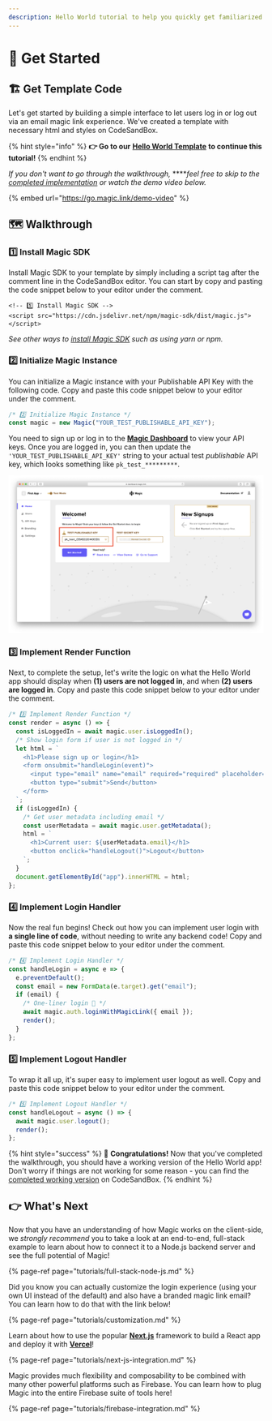 ```yaml
---
description: Hello World tutorial to help you quickly get familiarized with Magic.
---
```


# 🚀 Get Started

## 🏗️ Get Template Code

Let's get started by building a simple interface to let users log in or log out via an email magic link experience. We've created a template with necessary html and styles on CodeSandBox. 

{% hint style="info" %}
**👉 Go to our** [**Hello World Template**](https://go.magic.link/hello-world-template) **to continue this tutorial!**
{% endhint %}

_If you don't want to go through the walkthrough,_ ****_feel free to skip to the_ [_completed implementation_](https://go.magic.link/hello-world-code) _or watch the demo video below._

{% embed url="https://go.magic.link/demo-video" %}

## 🗺️ Walkthrough

### 1️⃣ Install Magic SDK

Install Magic SDK to your template by simply including a script tag after the comment line in the CodeSandBox editor. You can start by copy and pasting the code snippet below to your editor under the comment.

```markup
<!-- 1️⃣ Install Magic SDK -->
<script src="https://cdn.jsdelivr.net/npm/magic-sdk/dist/magic.js"></script>
```

_See other ways to_ [_install Magic SDK_](client-sdk/browser-js/get-started.md) _such as using yarn or npm._

### 2️⃣ Initialize Magic Instance

You can initialize a Magic instance with your Publishable API Key with the following code. Copy and paste this code snippet below to your editor under the comment.

```javascript
/* 2️⃣ Initialize Magic Instance */
const magic = new Magic("YOUR_TEST_PUBLISHABLE_API_KEY");
```

You need to sign up or log in to the [**Magic Dashboard**](https://dashboard.magic.link/) to view your API keys. Once you are logged in, you can then update the `'YOUR_TEST_PUBLISHABLE_API_KEY'` string to your actual test _publishable_ API key, which looks something like `pk_test_*********`.

![](.gitbook/assets/dashboard-pk.png)

### 3️⃣ Implement Render Function

Next, to complete the setup, let's write the logic on what the Hello World app should display when **\(1\) users are not logged in**, and when **\(2\) users are logged in**. Copy and paste this code snippet below to your editor under the comment.

```javascript
/* 3️⃣ Implement Render Function */
const render = async () => {
  const isLoggedIn = await magic.user.isLoggedIn();
  /* Show login form if user is not logged in */
  let html = `
    <h1>Please sign up or login</h1>
    <form onsubmit="handleLogin(event)">
      <input type="email" name="email" required="required" placeholder="Enter your email" />
      <button type="submit">Send</button>
    </form>
  `;
  if (isLoggedIn) {
    /* Get user metadata including email */
    const userMetadata = await magic.user.getMetadata();
    html = `
      <h1>Current user: ${userMetadata.email}</h1>
      <button onclick="handleLogout()">Logout</button>
    `;
  }
  document.getElementById("app").innerHTML = html;
};
```

### 4️⃣ Implement Login Handler

Now the real fun begins! Check out how you can implement user login with **a single line of code**, without needing to write any backend code! Copy and paste this code snippet below to your editor under the comment.

```javascript
/* 4️⃣ Implement Login Handler */
const handleLogin = async e => {
  e.preventDefault();
  const email = new FormData(e.target).get("email");
  if (email) {
    /* One-liner login 🤯 */
    await magic.auth.loginWithMagicLink({ email });
    render();
  }
};
```

### 5️⃣ Implement Logout Handler

To wrap it all up, it's super easy to implement user logout as well. Copy and paste this code snippet below to your editor under the comment.

```javascript
/* 5️⃣ Implement Logout Handler */
const handleLogout = async () => {
  await magic.user.logout();
  render();
};
```

{% hint style="success" %}
🎉 **Congratulations!** Now that you've completed the walkthrough, you should have a working version of the Hello World app! Don't worry if things are not working for some reason - you can find the [completed working version](https://go.magic.link/hello-world-code) on CodeSandBox.
{% endhint %}

## 👉 What's Next

Now that you have an understanding of how Magic works on the client-side, we _strongly recommend_ you to take a look at an end-to-end, full-stack example to learn about how to connect it to a Node.js backend server and see the full potential of Magic!

{% page-ref page="tutorials/full-stack-node-js.md" %}

Did you know you can actually customize the login experience \(using your own UI instead of the default\) and also have a branded magic link email? You can learn how to do that with the link below!

{% page-ref page="tutorials/customization.md" %}

Learn about how to use the popular [**Next.js**](https://nextjs.org/) framework to build a React app and deploy it with [**Vercel**](https://vercel.com/)!

{% page-ref page="tutorials/next-js-integration.md" %}

Magic provides much flexibility and composability to be combined with many other powerful platforms such as Firebase. You can learn how to plug Magic into the entire Firebase suite of tools here!

{% page-ref page="tutorials/firebase-integration.md" %}

